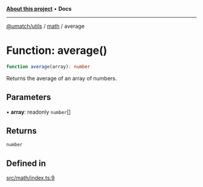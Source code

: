 [**About this project**](../../README.md) • **Docs**

***

[@umatch/utils](../../api.md) / [math](../README.md) / average

# Function: average()

```ts
function average(array): number
```

Returns the average of an array of numbers.

## Parameters

• **array**: readonly `number`[]

## Returns

`number`

## Defined in

[src/math/index.ts:9](https://github.com/umatch-oficial/utils/blob/main/src/math/index.ts#L9)
